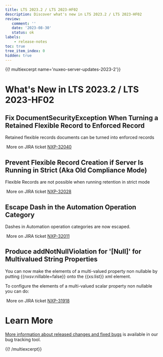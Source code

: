 ```yaml
---
title: LTS 2023.2 / LTS 2023-HF02
description: Discover what's new in LTS 2023.2 / LTS 2023-HF02
review:
   comment: ''
   date: '2023-08-30'
   status: ok
labels:
    - release-notes
toc: true
tree_item_index: 0
hidden: true
---
```


{{! multiexcerpt name='nuxeo-server-updates-2023-2'}}
# What's New in LTS 2023.2 / LTS 2023-HF02

## Fix DocumentSecurityException When Turning a Retained Flexible Record to Enforced Record


Retained flexible records documents can be turned into enforced records

<i class=fa fa-long-arrow-right aria-hidden=true></i>&nbsp;More on JIRA ticket [NXP-32040](https://jira.nuxeo.com/browse/NXP-32040)

## Prevent Flexible Record Creation if Server Is Running in Strict (Aka Old Compliance Mode)


Flexible Records are not possible when running retention in strict mode

<i class=fa fa-long-arrow-right aria-hidden=true></i>&nbsp;More on JIRA ticket [NXP-32028](https://jira.nuxeo.com/browse/NXP-32028)

## Escape Dash in the Automation Operation Category


Dashes in Automation operation categories are now escaped.

<i class=fa fa-long-arrow-right aria-hidden=true></i>&nbsp;More on JIRA ticket [NXP-32011](https://jira.nuxeo.com/browse/NXP-32011)

## Produce addNotNullViolation for '[Null]' for Multivalued String Properties


You can now make the elements of a multi-valued property non nullable by putting {{nxsv:nillable=false}} onto the {{xs:list}} xml element. 

To configure the elements of a multi-valued scalar property non nullable you can do:


<i class=fa fa-long-arrow-right aria-hidden=true></i>&nbsp;More on JIRA ticket [NXP-31918](https://jira.nuxeo.com/browse/NXP-31918)


# Learn More

[More information about released changes and fixed bugs](https://jira.nuxeo.com/secure/ReleaseNote.jspa?projectId=10011&version=22429) is available in our bug tracking tool.

{{! /multiexcerpt}}
